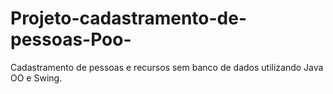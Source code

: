 # Projeto-cadastramento-de-pessoas-Poo-
Cadastramento de pessoas e recursos sem banco de dados utilizando Java OO e Swing.
